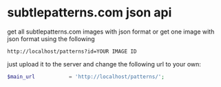 # subtlepatterns.com json api
get all subtlepatterns.com images with json format or get one image with json format using the following
```
http://localhost/patterns?id=YOUR IMAGE ID
```

just upload it to the server and change the following url to your own:
```php
$main_url           = 'http://localhost/patterns/';
```
